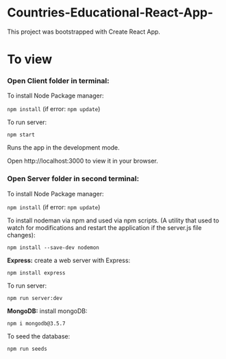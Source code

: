 # Countries-Educational-React-App-

This project was bootstrapped with Create React App.

# To view

### Open Client folder in terminal: ###


To install Node Package manager:

`npm install` (if error: `npm update`)


To run server:

`npm start` 

Runs the app in the development mode.

Open http://localhost:3000 to view it in your browser.



### Open Server folder in second terminal: ###

To install Node Package manager:

`npm install` (if error: `npm update`)

To install nodeman via npm and used via npm scripts.
(A utility that used to watch for modifications and restart the application if the server.js file changes):

`npm install --save-dev nodemon`

**Express:**
 create a web server with Express:
 
`npm install express`

To run server:

`npm run server:dev` 



**MongoDB:**
 install mongoDB: 
 
`npm i mongodb@3.5.7`



To seed the database:

`npm run seeds`



